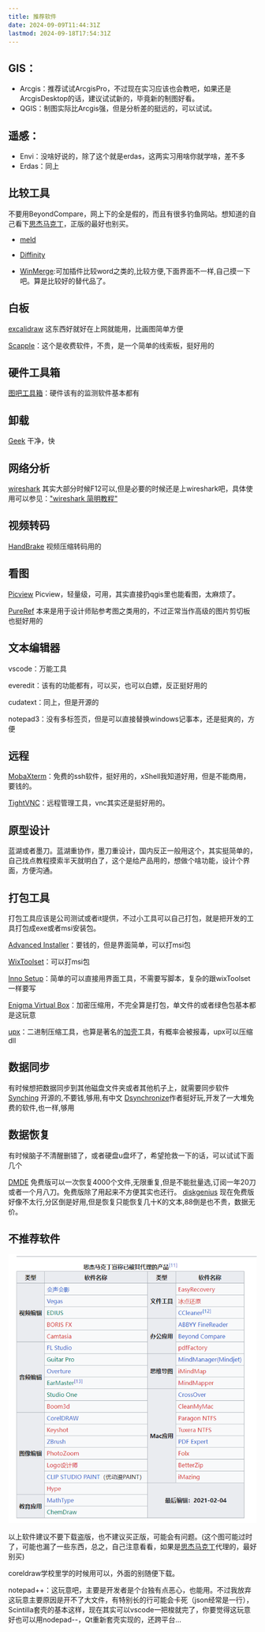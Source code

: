 ```yaml
---
title: 推荐软件
date: 2024-09-09T11:44:31Z
lastmod: 2024-09-18T17:54:31Z
---
```


## GIS：

* Arcgis：推荐试试ArcgisPro，不过现在实习应该也会教吧，如果还是ArcgisDesktop的话，建议试试新的，毕竟新的制图好看。
* QGIS：制图实际比Arcgis强，但是分析差的挺远的，可以试试。

## 遥感：

* Envi：没啥好说的，除了这个就是erdas，这两实习用啥你就学啥，差不多
* Erdas：同上

## 比较工具

不要用BeyondCompare，网上下的全是假的，而且有很多钓鱼网站。想知道的自己看下[思杰马克丁](https://www.sohu.com/a/343227431_120166973)，正版的最好也别买。

* [meld](https://meldmerge.org)

* [Diffinity](https://www.truehumandesign.se/s_diffinity.php)

* [WinMerge](https://winmerge.org/downloads/?lang=zh_cn):可加插件比较word之类的,比较方便,下面界面不一样,自己摸一下吧。算是比较好的替代品了。

## 白板

[excalidraw](https://excalidraw.com) 这东西好就好在上网就能用，比画图简单方便

[Scapple](https://www.literatureandlatte.com/scapple/overview)：这个是收费软件，不贵，是一个简单的线索板，挺好用的

## 硬件工具箱

[图吧工具箱](https://www.tbtool.cn)：硬件该有的监测软件基本都有

## 卸载

[Geek](https://geekuninstaller.com) 干净，快

## 网络分析

[wireshark](https://www.wireshark.org) 其实大部分时候F12可以,但是必要的时候还是上wireshark吧，具体使用可以参见：["wireshark 简明教程"](./推荐软件/wireshark%20简明教程，新手专用，挑实在的讲，不搞花里胡哨_51CTO%20博客_wireshark%20详细教程.md)

## 视频转码

[HandBrake](https://handbrake.fr) 视频压缩转码用的

## 看图

[Picview](https://picview.org) Picview，轻量级，可用，其实直接扔qgis里也能看图，太麻烦了。

[PureRef](https://www.pureref.com)  本来是用于设计师贴参考图之类用的，不过正常当作高级的图片剪切板也挺好用的

## 文本编辑器

vscode：万能工具

everedit：该有的功能都有，可以买，也可以白嫖，反正挺好用的

cudatext：同上，但是开源的

notepad3：没有多标签页，但是可以直接替换windows记事本，还是挺爽的，方便

## 远程

[MobaXterm](https://mobaxterm.mobatek.net)：免费的ssh软件，挺好用的，xShell我知道好用，但是不能商用，要钱的。

[TightVNC](https://www.tightvnc.com/download.phpk:%22MCFvdmVydmlldyFvdmVydmlldyE2MWIxOTQ0Zi02MWMxLTM5NTUtNDE3OS1kYmYyMDJhMjcyZDk%3d%22+sid:%2261b1944f-61c1-3955-4179-dbf202a272d9%22+tphint:%22f%22&amp;FORM=DEPNAV "TightVNC远程控制类软件")：远程管理工具，vnc其实还是挺好用的。

## 原型设计

蓝湖或者墨刀。蓝湖重协作，墨刀重设计，国内反正一般用这个，其实挺简单的，自己找点教程摸索半天就明白了，这个是给产品用的，想做个啥功能，设计个界面，方便沟通。

## 打包工具

打包工具应该是公司测试或者it提供，不过小工具可以自己打包，就是把开发的工具打包成exe或者msi安装包。

[Advanced Installer](https://www.advancedinstaller.com)：要钱的，但是界面简单，可以打msi包

[WixToolset](https://wixtoolset.org)：可以打msi包

[Inno Setup](https://jrsoftware.org/ishelp.php)：简单的可以直接用界面工具，不需要写脚本，复杂的跟wixToolset一样要写

[Enigma Virtual Box](https://www.enigmaprotector.com/en/aboutvb.html)：加密压缩用，不完全算是打包，单文件的或者绿色包基本都是这玩意

[upx](https://upx.github.io)：二进制压缩工具，也算是著名的[加壳](https://www.cnblogs.com/cainiao-chuanqi/p/14763537.html)工具，有概率会被报毒，upx可以压缩dll

## 数据同步

有时候想把数据同步到其他磁盘文件夹或者其他机子上，就需要同步软件
[Synching](https://syncthing.net) 开源的,不要钱,够用,有中文
[Dsynchronize](http://www.dimio.altervista.org/eng/dsynchronize/dsynchronize.html#:~:text=Syncs%20your%20data%20daily%20in%20lan,%20wan,%20ftp,)作者挺好玩,开发了一大堆免费的软件,也一样,够用

## 数据恢复

有时候脑子不清醒删错了，或者硬盘u盘坏了，希望抢救一下的话，可以试试下面几个

[DMDE](https://dmde.com) 免费版可以一次恢复4000个文件,无限重复,但是不能批量选,订阅一年20刀或者一个月八刀。免费版除了用起来不方便其实也还行。
[diskgenius](https://www.diskgenius.cn/download.php) 现在免费版好像不太行,分区倒是好用,但是恢复只能恢复几十K的文本,88倒是也不贵，数据无价。

## 不推荐软件

​![image](assets/image-20240910161820-etmah8r.png)​

以上软件建议不要下载盗版，也不建议买正版，可能会有问题。(这个图可能过时了，可能也漏了一些东西，总之，自己注意看看，如果是[思杰马克丁](https://www.sohu.com/a/343227431_120166973)代理的，最好别买)

coreldraw学校里学的时候用可以，外面的别随便下载。

notepad++：这玩意吧，主要是开发者是个台独有点恶心，也能用。不过我放弃这玩意主要原因是开不了大文件，有特别长的行可能会卡死（json经常是一行），Scintilla套壳的基本这样，现在其实可以vscode一把梭就完了，你要觉得这玩意好也可以用nodepad--，Qt重新套壳实现的，还跨平台...

‍
